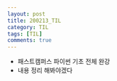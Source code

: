 ```yaml
---
layout: post
title: 200213_TIL
category: TIL
tags: [TIL]
comments: true
---
```


- 패스트캠퍼스 파이썬 기초 전체 완강
- 내용 정리 해봐야겠다
